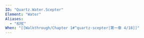 ```yaml
---
ID: "Quartz.Water.Scepter"
Element: "Water"
Aliases:
  - "权杖"
When: "[[Walkthrough/Chapter 1#^quartz-scepter|第一章 4/18]]"
---
```

